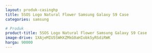 ```yaml
---
layout: produk-casinghp
title: 5SOS Logo Natural Flower Samsung Galaxy S9 Case
categories: samsung

# Produk
product-title: 5SOS Logo Natural Flower Samsung Galaxy S9 Case
image-drive: 1XAjeMIU5SWHXZMkG0aHIobk5yRSdiRWK
harga: 90000
---
```

